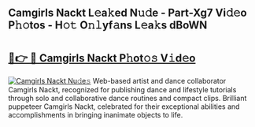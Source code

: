 ## Camgirls Nackt L𝚎a𝚔ed N𝚞𝚍e - Part-Xg7 Vi𝚍𝚎o P𝚑𝚘tos - H𝚘𝚝 O𝚗𝚕yf𝚊ns L𝚎a𝚔s dBoWN

# <h2><a href="http://kf2v4b.oniu.top/?m=Camgirls+Nackt">🔗👉 🔴 Camgirls Nackt P𝚑ot𝚘𝚜 V𝚒d𝚎o</a></h2>

[![Camgirls Nackt Nu𝚍e𝚜](https://i.imgur.com/0qMVB7G.gif)](http://kf2v4b.oniu.top/?m=Camgirls+Nackt)
Web-based artist and dance collaborator Camgirls Nackt, recognized for publishing dance and lifestyle tutorials through solo and collaborative dance routines and compact clips. Brilliant puppeteer Camgirls Nackt, celebrated for their exceptional abilities and accomplishments in bringing inanimate objects to life.  
